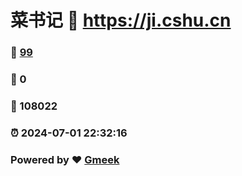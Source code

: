 # 菜书记 :link: https://ji.cshu.cn 
### :page_facing_up: [99](https://ji.cshu.cn/tag.html) 
### :speech_balloon: 0 
### :hibiscus: 108022 
### :alarm_clock: 2024-07-01 22:32:16 
### Powered by :heart: [Gmeek](https://github.com/Meekdai/Gmeek)
